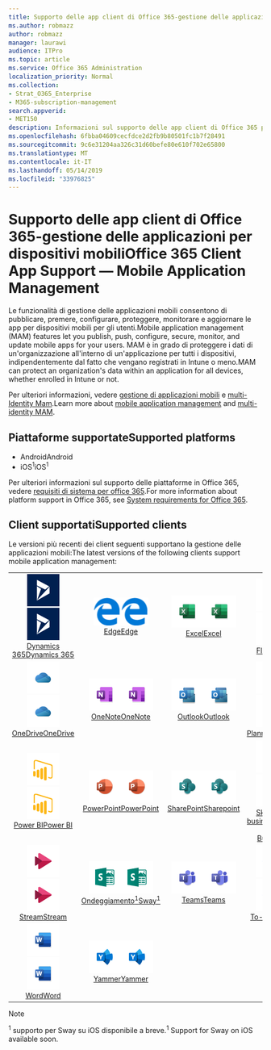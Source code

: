 ```yaml
---
title: Supporto delle app client di Office 365-gestione delle applicazioni per dispositivi mobili
ms.author: robmazz
author: robmazz
manager: laurawi
audience: ITPro
ms.topic: article
ms.service: Office 365 Administration
localization_priority: Normal
ms.collection:
- Strat_O365_Enterprise
- M365-subscription-management
search.appverid:
- MET150
description: Informazioni sul supporto delle app client di Office 365 per la gestione delle applicazioni mobili
ms.openlocfilehash: 6fbba04609cecfdce2d2fb9b80501fc1b7f28491
ms.sourcegitcommit: 9c6e31204aa326c31d60befe80e610f702e65800
ms.translationtype: MT
ms.contentlocale: it-IT
ms.lasthandoff: 05/14/2019
ms.locfileid: "33976825"
---
```

# <a name="office-365-client-app-support--mobile-application-management"></a><span data-ttu-id="fdaf2-103">Supporto delle app client di Office 365-gestione delle applicazioni per dispositivi mobili</span><span class="sxs-lookup"><span data-stu-id="fdaf2-103">Office 365 Client App Support — Mobile Application Management</span></span>

<span data-ttu-id="fdaf2-104">Le funzionalità di gestione delle applicazioni mobili consentono di pubblicare, premere, configurare, proteggere, monitorare e aggiornare le app per dispositivi mobili per gli utenti.</span><span class="sxs-lookup"><span data-stu-id="fdaf2-104">Mobile application management (MAM) features let you publish, push, configure, secure, monitor, and update mobile apps for your users.</span></span> <span data-ttu-id="fdaf2-105">MAM è in grado di proteggere i dati di un'organizzazione all'interno di un'applicazione per tutti i dispositivi, indipendentemente dal fatto che vengano registrati in Intune o meno.</span><span class="sxs-lookup"><span data-stu-id="fdaf2-105">MAM can protect an organization's data within an application for all devices, whether enrolled in Intune or not.</span></span>

<span data-ttu-id="fdaf2-106">Per ulteriori informazioni, vedere [gestione di applicazioni mobili](https://docs.microsoft.com/intune/mam-faq) e [multi-Identity Mam](https://docs.microsoft.com/intune/app-protection-policy).</span><span class="sxs-lookup"><span data-stu-id="fdaf2-106">Learn more about [mobile application management](https://docs.microsoft.com/intune/mam-faq) and [multi-identity MAM](https://docs.microsoft.com/intune/app-protection-policy).</span></span>

## <a name="supported-platforms"></a><span data-ttu-id="fdaf2-107">Piattaforme supportate</span><span class="sxs-lookup"><span data-stu-id="fdaf2-107">Supported platforms</span></span>

 - <span data-ttu-id="fdaf2-108">Android</span><span class="sxs-lookup"><span data-stu-id="fdaf2-108">Android</span></span>
 - <span data-ttu-id="fdaf2-109">iOS<sup>1</sup></span><span class="sxs-lookup"><span data-stu-id="fdaf2-109">iOS<sup>1</sup></span></span>

<span data-ttu-id="fdaf2-110">Per ulteriori informazioni sul supporto delle piattaforme in Office 365, vedere [requisiti di sistema per office 365](https://products.office.com/office-system-requirements).</span><span class="sxs-lookup"><span data-stu-id="fdaf2-110">For more information about platform support in Office 365, see [System requirements for Office 365](https://products.office.com/office-system-requirements).</span></span>

## <a name="supported-clients"></a><span data-ttu-id="fdaf2-111">Client supportati</span><span class="sxs-lookup"><span data-stu-id="fdaf2-111">Supported clients</span></span>

<span data-ttu-id="fdaf2-112">Le versioni più recenti dei client seguenti supportano la gestione delle applicazioni mobili:</span><span class="sxs-lookup"><span data-stu-id="fdaf2-112">The latest versions of the following clients support mobile application management:</span></span>

| | | | | | |
|:---:|:---:|:---:|:---:|:---:|:---:|
| <span data-ttu-id="fdaf2-113">![Icona Dynamics 365](media/o365-dynamics365-64x64.png)</span><span class="sxs-lookup"><span data-stu-id="fdaf2-113">![Dynamics 365 icon](media/o365-dynamics365-64x64.png)</span></span> <br> [<span data-ttu-id="fdaf2-114">Dynamics 365</span><span class="sxs-lookup"><span data-stu-id="fdaf2-114">Dynamics 365</span></span>](https://dynamics.microsoft.com) | <span data-ttu-id="fdaf2-115">![Icona del server perimetrale](media/o365-edge-64x64.png)</span><span class="sxs-lookup"><span data-stu-id="fdaf2-115">![Edge icon](media/o365-edge-64x64.png)</span></span> <br> [<span data-ttu-id="fdaf2-116">Edge</span><span class="sxs-lookup"><span data-stu-id="fdaf2-116">Edge</span></span>](https://www.microsoft.com/windows/microsoft-edge) | <span data-ttu-id="fdaf2-117">![Icona Excel](media/o365-excel-64x64.png)</span><span class="sxs-lookup"><span data-stu-id="fdaf2-117">![Excel icon](media/o365-excel-64x64.png)</span></span> <br> [<span data-ttu-id="fdaf2-118">Excel</span><span class="sxs-lookup"><span data-stu-id="fdaf2-118">Excel</span></span>](https://products.office.com/excel) | <span data-ttu-id="fdaf2-119">![Icona flusso](media/o365-flow-64x64.png)</span><span class="sxs-lookup"><span data-stu-id="fdaf2-119">![Flow icon](media/o365-flow-64x64.png)</span></span> <br> [<span data-ttu-id="fdaf2-120">Flow</span><span class="sxs-lookup"><span data-stu-id="fdaf2-120">Flow</span></span>](https://flow.microsoft.com) | <span data-ttu-id="fdaf2-121">![Icona Kaizala](media/o365-kaizala-64x64.png)</span><span class="sxs-lookup"><span data-stu-id="fdaf2-121">![Kaizala icon](media/o365-kaizala-64x64.png)</span></span> <br> [<span data-ttu-id="fdaf2-122">Kaizala</span><span class="sxs-lookup"><span data-stu-id="fdaf2-122">Kaizala</span></span>](https://products.office.com/en/business/microsoft-kaizala) 
| <span data-ttu-id="fdaf2-123">![Icona di OneDrive for business](media/o365-OneDrive-64x64.png)</span><span class="sxs-lookup"><span data-stu-id="fdaf2-123">![OneDrive for Business icon](media/o365-OneDrive-64x64.png)</span></span> <br> [<span data-ttu-id="fdaf2-124">OneDrive</span><span class="sxs-lookup"><span data-stu-id="fdaf2-124">OneDrive</span></span>](https://products.office.com/onedrive-for-business/online-cloud-storage) | <span data-ttu-id="fdaf2-125">![Icona di OneNote](media/o365-OneNote-64x64.png)</span><span class="sxs-lookup"><span data-stu-id="fdaf2-125">![OneNote icon](media/o365-OneNote-64x64.png)</span></span> <br> [<span data-ttu-id="fdaf2-126">OneNote</span><span class="sxs-lookup"><span data-stu-id="fdaf2-126">OneNote</span></span>](https://products.office.com/onenote) | <span data-ttu-id="fdaf2-127">![Icona di Outlook](media/o365-outlook-64x64.png)</span><span class="sxs-lookup"><span data-stu-id="fdaf2-127">![Outlook icon](media/o365-outlook-64x64.png)</span></span> <br> [<span data-ttu-id="fdaf2-128">Outlook</span><span class="sxs-lookup"><span data-stu-id="fdaf2-128">Outlook</span></span>](https://products.office.com/outlook) | <span data-ttu-id="fdaf2-129">![Icona Planner](media/o365-planner-64x64.png)</span><span class="sxs-lookup"><span data-stu-id="fdaf2-129">![Planner icon](media/o365-planner-64x64.png)</span></span> <br> [<span data-ttu-id="fdaf2-130">Planner</span><span class="sxs-lookup"><span data-stu-id="fdaf2-130">Planner</span></span>](https://products.office.com/business/task-management-software) | <span data-ttu-id="fdaf2-131">![Icona PowerApps](media/o365-powerapps-64x64.png)</span><span class="sxs-lookup"><span data-stu-id="fdaf2-131">![PowerApps icon](media/o365-powerapps-64x64.png)</span></span> <br> [<span data-ttu-id="fdaf2-132">PowerApps</span><span class="sxs-lookup"><span data-stu-id="fdaf2-132">PowerApps </span></span>](https://powerapps.microsoft.com) 
| <span data-ttu-id="fdaf2-133">![Icona PowerBI](media/o365-powerbi-64x64.png)</span><span class="sxs-lookup"><span data-stu-id="fdaf2-133">![PowerBI icon](media/o365-powerbi-64x64.png)</span></span> <br> [<span data-ttu-id="fdaf2-134">Power BI</span><span class="sxs-lookup"><span data-stu-id="fdaf2-134">Power BI</span></span>](https://powerbi.microsoft.com) | <span data-ttu-id="fdaf2-135">![Icona PowerPoint](media/o365-powerpoint-64x64.png)</span><span class="sxs-lookup"><span data-stu-id="fdaf2-135">![PowerPoint icon](media/o365-powerpoint-64x64.png)</span></span> <br> [<span data-ttu-id="fdaf2-136">PowerPoint</span><span class="sxs-lookup"><span data-stu-id="fdaf2-136">PowerPoint</span></span>](https://products.office.com/powerpoint) | <span data-ttu-id="fdaf2-137">![Icona di SharePoint](media/o365-sharepoint-64x64.png)</span><span class="sxs-lookup"><span data-stu-id="fdaf2-137">![SharePoint icon](media/o365-sharepoint-64x64.png)</span></span> <br> [<span data-ttu-id="fdaf2-138">SharePoint</span><span class="sxs-lookup"><span data-stu-id="fdaf2-138">Sharepoint</span></span>](https://products.office.com/sharepoint) | <span data-ttu-id="fdaf2-139">![Icona di Skype for business](media/o365-skypeforbusiness-64x64.png)</span><span class="sxs-lookup"><span data-stu-id="fdaf2-139">![Skype for Business icon](media/o365-skypeforbusiness-64x64.png)</span></span> <br> [<span data-ttu-id="fdaf2-140">Skype for <br> business</span><span class="sxs-lookup"><span data-stu-id="fdaf2-140">Skype for <br> Business</span></span>](https://www.skype.com/business/) | <span data-ttu-id="fdaf2-141">![Icona StaffHub](media/o365-staffhub-64x64.png)</span><span class="sxs-lookup"><span data-stu-id="fdaf2-141">![StaffHub icon](media/o365-staffhub-64x64.png)</span></span> <br> [<span data-ttu-id="fdaf2-142">StaffHub</span><span class="sxs-lookup"><span data-stu-id="fdaf2-142">StaffHub</span></span>](https://products.office.com/microsoft-staffhub/staff-scheduling-software) 
| <span data-ttu-id="fdaf2-143">![Icona flusso](media/o365-stream-64x64.png)</span><span class="sxs-lookup"><span data-stu-id="fdaf2-143">![Stream icon](media/o365-stream-64x64.png)</span></span> <br> [<span data-ttu-id="fdaf2-144">Stream</span><span class="sxs-lookup"><span data-stu-id="fdaf2-144">Stream</span></span>](https://stream.microsoft.com) | <span data-ttu-id="fdaf2-145">![Icona ondeggiamento](media/o365-sway-64x64.png)</span><span class="sxs-lookup"><span data-stu-id="fdaf2-145">![Sway icon](media/o365-sway-64x64.png)</span></span> <br> [<span data-ttu-id="fdaf2-146">Ondeggiamento<sup>1</sup></span><span class="sxs-lookup"><span data-stu-id="fdaf2-146">Sway<sup>1</sup></span></span>](https://sway.com) | <span data-ttu-id="fdaf2-147">![Icona Teams](media/o365-teams-64x64.png)</span><span class="sxs-lookup"><span data-stu-id="fdaf2-147">![Teams icon](media/o365-teams-64x64.png)</span></span> <br> [<span data-ttu-id="fdaf2-148">Teams</span><span class="sxs-lookup"><span data-stu-id="fdaf2-148">Teams</span></span>](https://products.office.com/microsoft-teams/group-chat-software) | <span data-ttu-id="fdaf2-149">![Icona da fare](media/o365-todo-64x64.png)</span><span class="sxs-lookup"><span data-stu-id="fdaf2-149">![To-Do icon](media/o365-todo-64x64.png)</span></span> <br> [<span data-ttu-id="fdaf2-150">To-Do</span><span class="sxs-lookup"><span data-stu-id="fdaf2-150">To-Do</span></span>](https://todo.microsoft.com) | <span data-ttu-id="fdaf2-151">![Icona di Visio](media/o365-visio-64x64.png)</span><span class="sxs-lookup"><span data-stu-id="fdaf2-151">![Visio icon](media/o365-visio-64x64.png)</span></span> <br> [<span data-ttu-id="fdaf2-152">Visio</span><span class="sxs-lookup"><span data-stu-id="fdaf2-152">Visio</span></span>](https://products.office.com/visio/flowchart-software) 
| <span data-ttu-id="fdaf2-153">![Icona Word](media/o365-word-64x64.png)</span><span class="sxs-lookup"><span data-stu-id="fdaf2-153">![Word icon](media/o365-word-64x64.png)</span></span> <br> [<span data-ttu-id="fdaf2-154">Word</span><span class="sxs-lookup"><span data-stu-id="fdaf2-154">Word</span></span>](https://products.office.com/word) | <span data-ttu-id="fdaf2-155">![Icona Yammer](media/o365-yammer-64x64.png)</span><span class="sxs-lookup"><span data-stu-id="fdaf2-155">![Yammer icon](media/o365-yammer-64x64.png)</span></span> <br> [<span data-ttu-id="fdaf2-156">Yammer</span><span class="sxs-lookup"><span data-stu-id="fdaf2-156">Yammer</span></span>](https://products.office.com/yammer/yammer-overview)

> [!NOTE]
> <span data-ttu-id="fdaf2-157"><sup>1</sup> supporto per Sway su iOS disponibile a breve.</span><span class="sxs-lookup"><span data-stu-id="fdaf2-157"><sup>1</sup> Support for Sway on iOS available soon.</span></span>